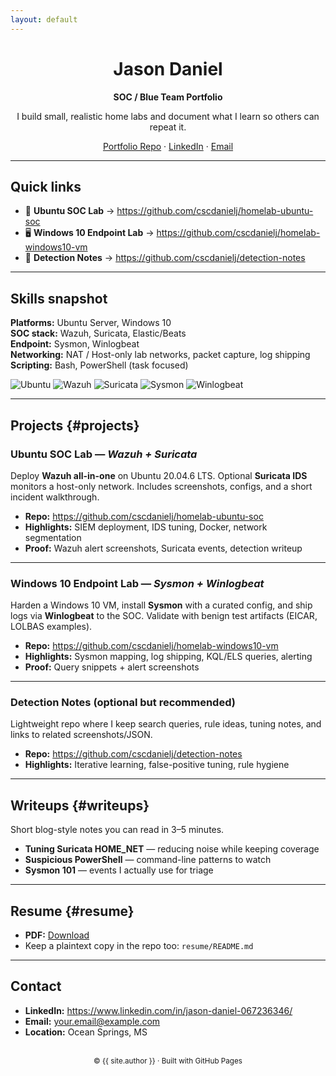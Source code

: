 ```yaml
---
layout: default
---
```


<div align="center">

# Jason Daniel  
**SOC / Blue Team Portfolio**

I build small, realistic home labs and document what I learn so others can repeat it.

[Portfolio Repo](https://github.com/cscdanielj) · [LinkedIn](https://www.linkedin.com/in/jason-daniel-067236346/) · [Email](mailto:your.email@example.com)

</div>

---

## Quick links
- 🧰 **Ubuntu SOC Lab** → <https://github.com/cscdanielj/homelab-ubuntu-soc>
- 🖥️ **Windows 10 Endpoint Lab** → <https://github.com/cscdanielj/homelab-windows10-vm>
- 🧪 **Detection Notes** → <https://github.com/cscdanielj/detection-notes>

---

## Skills snapshot
**Platforms:** Ubuntu Server, Windows 10  
**SOC stack:** Wazuh, Suricata, Elastic/Beats  
**Endpoint:** Sysmon, Winlogbeat  
**Networking:** NAT / Host-only lab networks, packet capture, log shipping  
**Scripting:** Bash, PowerShell (task focused)

<p>
  <img alt="Ubuntu" src="https://img.shields.io/badge/Ubuntu-20.04.6-orange" />
  <img alt="Wazuh" src="https://img.shields.io/badge/Wazuh-SIEM-blue" />
  <img alt="Suricata" src="https://img.shields.io/badge/Suricata-IDS-red" />
  <img alt="Sysmon" src="https://img.shields.io/badge/Sysmon-Endpoint-purple" />
  <img alt="Winlogbeat" src="https://img.shields.io/badge/Beats-Winlogbeat-lightgrey" />
</p>

---

## Projects {#projects}

### Ubuntu SOC Lab — *Wazuh + Suricata*
Deploy **Wazuh all-in-one** on Ubuntu 20.04.6 LTS. Optional **Suricata IDS** monitors a host-only network. Includes screenshots, configs, and a short incident walkthrough.

- **Repo:** <https://github.com/cscdanielj/homelab-ubuntu-soc>
- **Highlights:** SIEM deployment, IDS tuning, Docker, network segmentation
- **Proof:** Wazuh alert screenshots, Suricata events, detection writeup

---

### Windows 10 Endpoint Lab — *Sysmon + Winlogbeat*
Harden a Windows 10 VM, install **Sysmon** with a curated config, and ship logs via **Winlogbeat** to the SOC. Validate with benign test artifacts (EICAR, LOLBAS examples).

- **Repo:** <https://github.com/cscdanielj/homelab-windows10-vm>
- **Highlights:** Sysmon mapping, log shipping, KQL/ELS queries, alerting
- **Proof:** Query snippets + alert screenshots

---

### Detection Notes (optional but recommended)
Lightweight repo where I keep search queries, rule ideas, tuning notes, and links to related screenshots/JSON.

- **Repo:** <https://github.com/cscdanielj/detection-notes>
- **Highlights:** Iterative learning, false-positive tuning, rule hygiene

---

## Writeups {#writeups}
Short blog-style notes you can read in 3–5 minutes.

- **Tuning Suricata HOME_NET** — reducing noise while keeping coverage
- **Suspicious PowerShell** — command-line patterns to watch
- **Sysmon 101** — events I actually use for triage

---

## Resume {#resume}
- **PDF:** [Download](./resume/Jason-Daniel-Resume.pdf)  
- Keep a plaintext copy in the repo too: `resume/README.md`

---

## Contact
- **LinkedIn:** <https://www.linkedin.com/in/jason-daniel-067236346/>
- **Email:** your.email@example.com
- **Location:** Ocean Springs, MS

<br/>

<div align="center">
  <sub>© {{ site.author }} · Built with GitHub Pages</sub>
</div>
